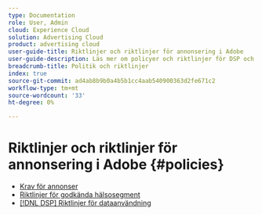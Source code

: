 ```yaml
---
type: Documentation
role: User, Admin
cloud: Experience Cloud
solution: Advertising Cloud
product: advertising cloud
user-guide-title: Riktlinjer och riktlinjer för annonsering i Adobe
user-guide-description: Läs mer om policyer och riktlinjer för DSP och [!DNL Advertising Search].
breadcrumb-title: Politik och riktlinjer
index: true
source-git-commit: ad4ab8b9b0a4b5b1cc4aab540900363d2fe671c2
workflow-type: tm+mt
source-wordcount: '33'
ht-degree: 0%

---
```



# Riktlinjer och riktlinjer för annonsering i Adobe {#policies}

+ [Krav för annonser](/help/policies/ad-requirements-policy.md)
+ [Riktlinjer för godkända hälsosegment](/help/policies/health-segment-guidelines.md)
+ [[!DNL DSP] Riktlinjer för dataanvändning](/help/policies/data-usage-guidelines.md)
